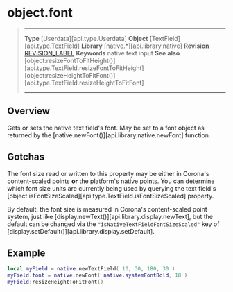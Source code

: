 # object.font

> --------------------- ------------------------------------------------------------------------------------------
> __Type__              [Userdata][api.type.Userdata]
> __Object__            [TextField][api.type.TextField]
> __Library__           [native.*][api.library.native]
> __Revision__          [REVISION_LABEL](REVISION_URL)
> __Keywords__          native text input
> __See also__			[object:resizeFontToFitHeight()][api.type.TextField.resizeFontToFitHeight]
>						[object:resizeHeightToFitFont()][api.type.TextField.resizeHeightToFitFont]
> --------------------- ------------------------------------------------------------------------------------------

## Overview

Gets or sets the native text field's font. May be set to a font object as returned by the [native.newFont()][api.library.native.newFont] function.

## Gotchas

The font size read or written to this property may be either in Corona's <nobr>content-scaled</nobr> points __or__ the platform's native points. You can determine which font size units are currently being used by querying the text field's [object.isFontSizeScaled][api.type.TextField.isFontSizeScaled] property.

By default, the font size is measured in Corona's <nobr>content-scaled</nobr> point system, just like [display.newText()][api.library.display.newText], but the default can be changed via the `"isNativeTextFieldFontSizeScaled"` key of [display.setDefault()][api.library.display.setDefault].

## Example

``````lua
local myField = native.newTextField( 10, 30, 180, 30 )
myField.font = native.newFont( native.systemFontBold, 18 )
myField:resizeHeightToFitFont()
``````
